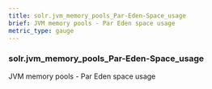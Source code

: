 ```yaml
---
title: solr.jvm_memory_pools_Par-Eden-Space_usage
brief: JVM memory pools - Par Eden space usage
metric_type: gauge
---
```

### solr.jvm_memory_pools_Par-Eden-Space_usage

JVM memory pools - Par Eden space usage